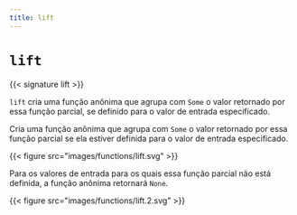 ```yaml
---
title: lift
---
```


# `lift`

{{< signature lift >}}

`lift` cria uma função anônima que agrupa com `Some` o valor retornado por essa função parcial, se definido para o valor de entrada especificado.

Cria uma função anônima que agrupa com `Some` o valor retornado por essa função parcial se ela estiver definida para o valor de entrada especificado.

{{< figure src="images/functions/lift.svg" >}}

Para os valores de entrada para os quais essa função parcial não está definida, a função anônima retornará `None`.

{{< figure src="images/functions/lift.2.svg" >}}
